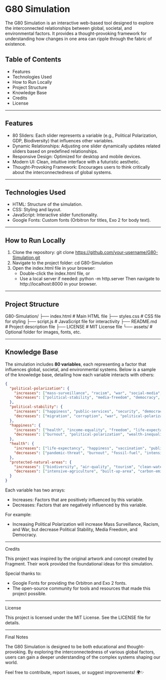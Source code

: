 # G80 Simulation

The G80 Simulation is an interactive web-based tool designed to explore the interconnected relationships between global, societal, and environmental factors. It provides a thought-provoking framework for understanding how changes in one area can ripple through the fabric of existence.

## Table of Contents

- Features
- Technologies Used
- How to Run Locally
- Project Structure
- Knowledge Base
- Credits
- License

---

## Features

- 80 Sliders: Each slider represents a variable (e.g., Political Polarization, GDP, Biodiversity) that influences other variables.
- Dynamic Relationships: Adjusting one slider dynamically updates related sliders based on predefined relationships.
- Responsive Design: Optimized for desktop and mobile devices.
- Modern UI: Clean, intuitive interface with a futuristic aesthetic.
- Thought-Provoking Framework: Encourages users to think critically about the interconnectedness of global systems.

---

## Technologies Used

- HTML: Structure of the simulation.
- CSS: Styling and layout.
- JavaScript: Interactive slider functionality.
- Google Fonts: Custom fonts (Orbitron for titles, Exo 2 for body text).

---

## How to Run Locally

1. Clone the repository:
   git clone https://github.com/your-username/G80-Simulation.git
2. Navigate to the project folder:
   cd G80-Simulation
3. Open the index.html file in your browser:
   - Double-click the index.html file, or
   - Use a local server if needed:
     python -m http.server
     Then navigate to http://localhost:8000 in your browser.

---

## Project Structure

G80-Simulation/
├── index.html       # Main HTML file
├── styles.css       # CSS file for styling
├── script.js        # JavaScript file for interactivity
├── README.md        # Project description file
├── LICENSE          # MIT License file
└── assets/          # Optional folder for images, fonts, etc.

---

## Knowledge Base

The simulation includes **80 variables**, each representing a factor that influences global, societal, and environmental systems. Below is a sample of the knowledge base, detailing how each variable interacts with others:

```json
{
  "political-polarization": {
    "increases": ["mass-surveillance", "racism", "war", "social-media", "military-spending", "corruption"],
    "decreases": ["political-stability", "media-freedom", "democracy", "happiness"]
  },
  "political-stability": {
    "increases": ["happiness", "public-services", "security", "democracy", "economic-regulation", "employment-rate"],
    "decreases": ["migration", "corruption", "war", "political-polarization"]
  },
  "happiness": {
    "increases": ["health", "income-equality", "freedom", "life-expectancy", "public-services", "protected-natural-areas"],
    "decreases": ["burnout", "political-polarization", "wealth-inequality", "corruption"]
  },
  "health": {
    "increases": ["life-expectancy", "happiness", "vaccination", "public-services", "air-quality", "access-to-housing"],
    "decreases": ["pandemic-threat", "burnout", "fossil-fuel", "intensive-agriculture"]
  },
  "protected-natural-areas": {
    "increases": ["biodiversity", "air-quality", "tourism", "clean-water"],
    "decreases": ["intensive-agriculture", "built-up-area", "carbon-emissions"]
  }
}
```

Each variable has two arrays:
- Increases: Factors that are positively influenced by this variable.
- Decreases: Factors that are negatively influenced by this variable.

For example:
- Increasing Political Polarization will increase Mass Surveillance, Racism, and War, but decrease Political Stability, Media Freedom, and Democracy.

---

Credits

This project was inspired by the original artwork and concept created by Fragment. Their work provided the foundational ideas for this simulation.

Special thanks to:
- Google Fonts for providing the Orbitron and Exo 2 fonts.
- The open-source community for tools and resources that made this project possible.

---

License

This project is licensed under the MIT License. See the LICENSE file for details.

---

Final Notes

The G80 Simulation is designed to be both educational and thought-provoking. By exploring the interconnectedness of various global factors, users can gain a deeper understanding of the complex systems shaping our world.

Feel free to contribute, report issues, or suggest improvements! 🌍✨
